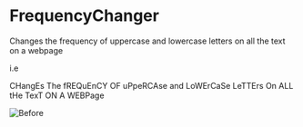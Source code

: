 # FrequencyChanger
Changes the frequency of uppercase and lowercase letters on all the text on a webpage

i.e

CHangEs The fREQuEnCY OF uPpeRCAse and LoWErCaSe LeTTErs On ALL tHe TexT ON A WEBPage

![Before](https://ibin.co/w800/4eO91yvy0sAA.png)




